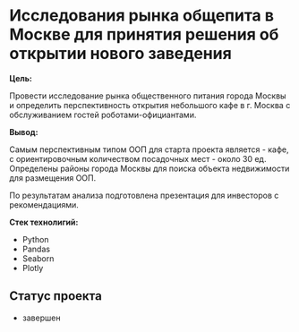 # Исследования рынка общепита в Москве для принятия решения об открытии нового заведения

**Цель:**

Провести исследование рынка общественного питания города Москвы и определить перспективность открытия небольшого кафе в г. Москва с обслуживанием гостей роботами-официантами.

**Вывод:**

Самым перспективным типом ООП для старта проекта является - кафе, с ориентировочным количеством посадочных мест - около 30 ед. Определены районы города Москвы для поиска объекта недвижимости для размещения ООП. 

По результатам анализа подготовлена презентация для инвесторов с рекомендациями. 

**Стек технолигий:**

- Python
- Pandas
- Seaborn
- Plotly


## Статус проекта
- завершен
